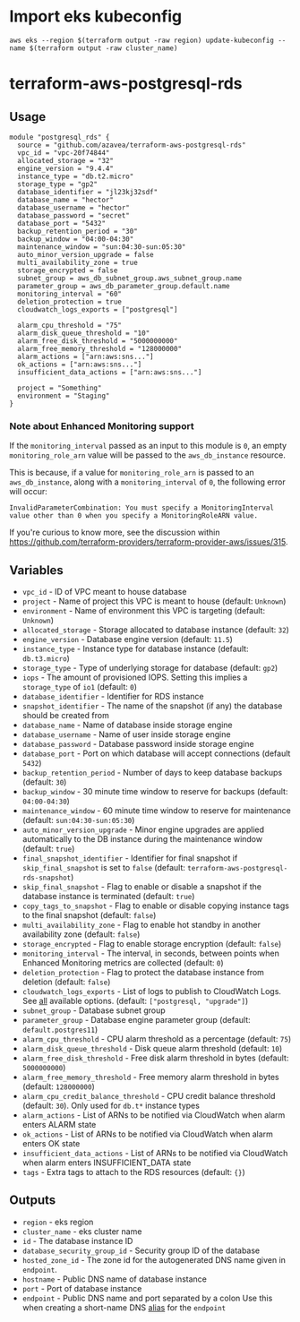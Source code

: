 # Import eks kubeconfig

```
aws eks --region $(terraform output -raw region) update-kubeconfig --name $(terraform output -raw cluster_name)
```
# terraform-aws-postgresql-rds
## Usage

```hcl
module "postgresql_rds" {
  source = "github.com/azavea/terraform-aws-postgresql-rds"
  vpc_id = "vpc-20f74844"
  allocated_storage = "32"
  engine_version = "9.4.4"
  instance_type = "db.t2.micro"
  storage_type = "gp2"
  database_identifier = "jl23kj32sdf"
  database_name = "hector"
  database_username = "hector"
  database_password = "secret"
  database_port = "5432"
  backup_retention_period = "30"
  backup_window = "04:00-04:30"
  maintenance_window = "sun:04:30-sun:05:30"
  auto_minor_version_upgrade = false
  multi_availability_zone = true
  storage_encrypted = false
  subnet_group = aws_db_subnet_group.aws_subnet_group.name
  parameter_group = aws_db_parameter_group.default.name
  monitoring_interval = "60"
  deletion_protection = true
  cloudwatch_logs_exports = ["postgresql"]

  alarm_cpu_threshold = "75"
  alarm_disk_queue_threshold = "10"
  alarm_free_disk_threshold = "5000000000"
  alarm_free_memory_threshold = "128000000"
  alarm_actions = ["arn:aws:sns..."]
  ok_actions = ["arn:aws:sns..."]
  insufficient_data_actions = ["arn:aws:sns..."]

  project = "Something"
  environment = "Staging"
}
```

### Note about Enhanced Monitoring support

If the `monitoring_interval` passed as an input to this module is `0`, an empty `monitoring_role_arn` value will be passed to the `aws_db_instance` resource. 

This is because, if a value for `monitoring_role_arn` is passed to an `aws_db_instance`, along with a `monitoring_interval` of `0`, the following error will occur:

```
InvalidParameterCombination: You must specify a MonitoringInterval value other than 0 when you specify a MonitoringRoleARN value.
```

If you're curious to know more, see the discussion within https://github.com/terraform-providers/terraform-provider-aws/issues/315.

## Variables

- `vpc_id` - ID of VPC meant to house database
- `project` - Name of project this VPC is meant to house (default: `Unknown`)
- `environment` - Name of environment this VPC is targeting (default: `Unknown`)
- `allocated_storage` - Storage allocated to database instance (default: `32`)
- `engine_version` - Database engine version (default: `11.5`)
- `instance_type` - Instance type for database instance (default: `db.t3.micro`)
- `storage_type` - Type of underlying storage for database (default: `gp2`)
- `iops` - The amount of provisioned IOPS. Setting this implies a `storage_type` of `io1` (default: `0`)
- `database_identifier` - Identifier for RDS instance
- `snapshot_identifier` - The name of the snapshot (if any) the database should be created from
- `database_name` - Name of database inside storage engine
- `database_username` - Name of user inside storage engine
- `database_password` - Database password inside storage engine
- `database_port` - Port on which database will accept connections (default `5432`)
- `backup_retention_period` - Number of days to keep database backups (default:
  `30`)
- `backup_window` - 30 minute time window to reserve for backups (default:
  `04:00-04:30`)
- `maintenance_window` - 60 minute time window to reserve for maintenance
  (default: `sun:04:30-sun:05:30`)
- `auto_minor_version_upgrade` - Minor engine upgrades are applied automatically
 to the DB instance during the maintenance window (default: `true`)
- `final_snapshot_identifier` - Identifier for final snapshot if `skip_final_snapshot` is set to `false` (default: `terraform-aws-postgresql-rds-snapshot`)
- `skip_final_snapshot` - Flag to enable or disable a snapshot if the database instance is terminated (default: `true`)
- `copy_tags_to_snapshot` - Flag to enable or disable copying instance tags to the final snapshot (default: `false`)
- `multi_availability_zone` - Flag to enable hot standby in another availability
  zone (default: `false`)
- `storage_encrypted` - Flag to enable storage encryption (default: `false`)
- `monitoring_interval` - The interval, in seconds, between points when Enhanced Monitoring metrics are collected (default: `0`)
- `deletion_protection` - Flag to protect the database instance from deletion (default: `false`)
- `cloudwatch_logs_exports` - List of logs to publish to CloudWatch Logs. See [all](https://docs.aws.amazon.com/AmazonRDS/latest/UserGuide/USER_LogAccess.Concepts.PostgreSQL.html#USER_LogAccess.PostgreSQL.PublishtoCloudWatchLogs) available options. (default: `["postgresql, "upgrade"]`)
- `subnet_group` - Database subnet group
- `parameter_group` - Database engine parameter group (default:
  `default.postgres11`)
- `alarm_cpu_threshold` - CPU alarm threshold as a percentage (default: `75`)
- `alarm_disk_queue_threshold` - Disk queue alarm threshold (default: `10`)
- `alarm_free_disk_threshold` - Free disk alarm threshold in bytes (default: `5000000000`)
- `alarm_free_memory_threshold` - Free memory alarm threshold in bytes (default: `128000000`)
- `alarm_cpu_credit_balance_threshold` - CPU credit balance threshold (default: `30`). Only used for `db.t*` instance types
- `alarm_actions` - List of ARNs to be notified via CloudWatch when alarm enters ALARM state
- `ok_actions` - List of ARNs to be notified via CloudWatch when alarm enters OK state
- `insufficient_data_actions` - List of ARNs to be notified via CloudWatch when alarm enters INSUFFICIENT_DATA state
- `tags` - Extra tags to attach to the RDS resources (default: `{}`)

## Outputs

- `region` - eks region
- `cluster_name` - eks cluster name
- `id` - The database instance ID
- `database_security_group_id` - Security group ID of the database
- `hosted_zone_id` - The zone id for the autogenerated DNS name given in `endpoint`. 
- `hostname` - Public DNS name of database instance
- `port` - Port of database instance
- `endpoint` - Public DNS name and port separated by a colon
   Use this when creating a short-name DNS [alias](https://www.terraform.io/docs/providers/aws/r/route53_record.html#alias-record) for the `endpoint` 
